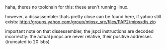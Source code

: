 haha, theres no toolchain for this: these aren't running linux.

however, a dissassembler thats pretty close can be found here, if yahoo still exists: http://groups.yahoo.com/group/mipsx_src/files/PAP2/mipsxdis.zip

important note on that dissessembler, the jspci instructions are decoded incorrectly: the actual jumps are never relative, their positive addresses (truncated to 20 lsbs)
